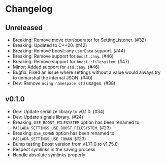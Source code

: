 # Changelog

## Unreleased

- Breaking: Remove move ctor/operator for SettingListener. (#32)
- Breaking: Updated to C++20. (#42)
- Breaking: Remove boost::any `userData` support. (#44)
- Breaking: Remove support for `boost::any`. (#46)
- Breaking: Remove support for `boost::filesystem`. (#47)
- Minor: Added support for `std::any`. (#46)
- Bugfix: Fixed an issue where settings without a value would always try to unmarshal the internal JSON. (#40)
- Dev: Remove `using namespace std` usages. (#38)

## v0.1.0

- Dev: Update serialize library to v0.1.0. (#34)
- Dev: Update signals library. (#24)
- Breaking: `USE_BOOST_FILESYSTEM` option has been renamed to `PAJLADA_SETTINGS_USE_BOOST_FILESYSTEM`. (#23)
- Breaking: `USE_CONAN` option has been renamed to `PAJLADA_SETTINGS_USE_CONAN`. (#23)
- Bump testing Boost version from v1.71.0 to v1.75.0
- Respect symlinks in the saving process
- Handle absolute symlinks properly
